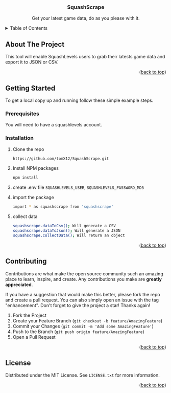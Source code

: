 <!-- Improved compatibility of back to top link: See: https://github.com/othneildrew/Best-README-Template/pull/73 -->
<a name="readme-top"></a>
<!--
*** Thanks for checking out the Best-README-Template. If you have a suggestion
*** that would make this better, please fork the repo and create a pull request
*** or simply open an issue with the tag "enhancement".
*** Don't forget to give the project a star!
*** Thanks again! Now go create something AMAZING! :D
-->



<!-- PROJECT SHIELDS -->
<!--
*** I'm using markdown "reference style" links for readability.
*** Reference links are enclosed in brackets [ ] instead of parentheses ( ).
*** See the bottom of this document for the declaration of the reference variables
*** for contributors-url, forks-url, etc. This is an optional, concise syntax you may use.
*** https://www.markdownguide.org/basic-syntax/#reference-style-links
-->

<!-- PROJECT LOGO -->
<h3 align="center">SquashScrape</h3>

  <p align="center">
    Get your latest game data, do as you please with it.
  </p>
</div>



<!-- TABLE OF CONTENTS -->
<details>
  <summary>Table of Contents</summary>
  <ol>
    <li>
      <a href="#about-the-project">About The Project</a>
    </li>
    <li>
      <a href="#getting-started">Getting Started</a>
      <ul>
        <li><a href="#prerequisites">Prerequisites</a></li>
        <li><a href="#installation">Installation</a></li>
      </ul>
    </li>
    <li><a href="#contributing">Contributing</a></li>
    <li><a href="#license">License</a></li>
  </ol>
</details>



<!-- ABOUT THE PROJECT -->
## About The Project

This tool will enable SquashLevels users to grab their latests game data and export it to JSON or CSV.

<p align="right">(<a href="#readme-top">back to top</a>)</p>


<!-- GETTING STARTED -->
## Getting Started
To get a local copy up and running follow these simple example steps.

### Prerequisites

You will need to have a squashlevels account.

### Installation

1. Clone the repo
   ```sh
   https://github.com/tomX12/SquashScrape.git
   ```
2. Install NPM packages
   ```sh
   npm install
   ```
3. create .env file
   `SQUASHLEVELS_USER`, `SQUASHLEVELS_PASSWORD_MD5`

4. import the package
   ```sh
   import * as squashscrape from 'squashscrape'
   ```
5. collect data
   ```sh
   squashscrape.dataToCsv(); Will generate a CSV
   squashscrape.dataToJson(); Will generate a JSON
   squashscrape.collectData(); Will return an object
   ```

<p align="right">(<a href="#readme-top">back to top</a>)</p>

<!-- CONTRIBUTING -->
## Contributing

Contributions are what make the open source community such an amazing place to learn, inspire, and create. Any contributions you make are **greatly appreciated**.

If you have a suggestion that would make this better, please fork the repo and create a pull request. You can also simply open an issue with the tag "enhancement".
Don't forget to give the project a star! Thanks again!

1. Fork the Project
2. Create your Feature Branch (`git checkout -b feature/AmazingFeature`)
3. Commit your Changes (`git commit -m 'Add some AmazingFeature'`)
4. Push to the Branch (`git push origin feature/AmazingFeature`)
5. Open a Pull Request

<p align="right">(<a href="#readme-top">back to top</a>)</p>



<!-- LICENSE -->
## License

Distributed under the MIT License. See `LICENSE.txt` for more information.

<p align="right">(<a href="#readme-top">back to top</a>)</p>






